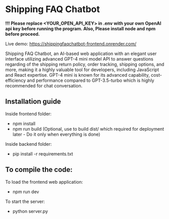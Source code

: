 # Shipping FAQ Chatbot 

**!!! Please replace <YOUR_OPEN_API_KEY> in .env with your own OpenAI api key before running the program. Also, Please install node and npm before proceed.**

Live demo: https://shippingfaqchatbot-frontend.onrender.com/

Shipping FAQ Chatbot, an AI-based web application with an elegant user interface utilizing advanced GPT-4 mini model API to answer questions regarding of the shipping return policy, order tracking, shipping options, and more, making it a highly valuable tool for developers, including JavaScript and React expertise. GPT-4 mini is known for its advanced capability, cost-efficiency and performance compared to GPT-3.5-turbo which is highly recommended for chat conversation.


## Installation guide
Inside frontend folder:
- npm install
- npm run build (Optional, use to build dist/ which required for deployment later - Do it only when everything is done)

Inside backend folder:
- pip install -r requirements.txt

## To compile the code:
To load the frontend web application:
- npm run dev

To start the server:
- python server.py


